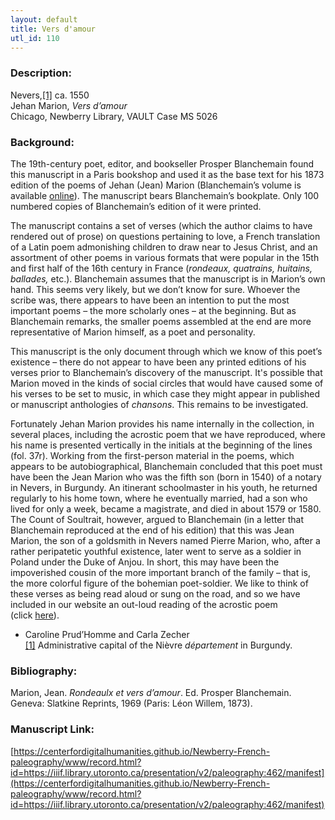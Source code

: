 ```yaml
---
layout: default
title: Vers d'amour
utl_id: 110
---
```


### Description:

Nevers,<a id="_ftnref1">[[1]](#_ftn1)</a> ca. 1550<br>
Jehan Marion, _Vers d’amour_<br>
Chicago, Newberry Library, VAULT Case MS 5026

### Background:

The 19th-century poet, editor, and bookseller Prosper Blanchemain found this manuscript in a Paris bookshop and used it as the base text for his 1873 edition of the poems of Jehan (Jean) Marion (Blanchemain’s volume is available [online](https://books.google.com/books?hl=en&lr=&id=7VIdcOkrzMwC&oi=fnd&pg=PA1&dq=%22jehan+marion%22&ots=6minsTBHUD&sig=Vbwc1VJbEXzLlLM8Floraj3dOGc#v=onepage&q=%22jehan%20marion%22&f=false)). The manuscript bears Blanchemain’s bookplate. Only 100 numbered copies of Blanchemain’s edition of it were printed.

The manuscript contains a set of verses (which the author claims to have rendered out of prose) on questions pertaining to love, a French translation of a Latin poem admonishing children to draw near to Jesus Christ, and an assortment of other poems in various formats that were popular in the 15th and first half of the 16th century in France (_rondeaux, quatrains, huitains, ballades,_ etc.). Blanchemain assumes that the manuscript is in Marion’s own hand. This seems very likely, but we don’t know for sure. Whoever the scribe was, there appears to have been an intention to put the most important poems – the more scholarly ones – at the beginning. But as Blanchemain remarks, the smaller poems assembled at the end are more representative of Marion himself, as a poet and personality.

This manuscript is the only document through which we know of this poet’s existence – there do not appear to have been any printed editions of his verses prior to Blanchemain’s discovery of the manuscript. It's possible that Marion moved in the kinds of social circles that would have caused some of his verses to be set to music, in which case they might appear in published or manuscript anthologies of _chansons_. This remains to be investigated.

Fortunately Jehan Marion provides his name internally in the collection, in several places, including the acrostic poem that we have reproduced, where his name is presented vertically in the initials at the beginning of the lines (fol. 37r). Working from the first-person material in the poems, which appears to be autobiographical, Blanchemain concluded that this poet must have been the Jean Marion who was the fifth son (born in 1540) of a notary in Nevers, in Burgundy. An itinerant schoolmaster in his youth, he returned regularly to his home town, where he eventually married, had a son who lived for only a week, became a magistrate, and died in about 1579 or 1580. The Count of Soultrait, however, argued to Blanchemain (in a letter that Blanchemain reproduced at the end of his edition) that this was Jean Marion, the son of a goldsmith in Nevers named Pierre Marion, who, after a rather peripatetic youthful existence, later went to serve as a soldier in Poland under the Duke of Anjou. In short, this may have been the impoverished cousin of the more important branch of the family – that is, the more colorful figure of the bohemian poet-soldier. We like to think of these verses as being read aloud or sung on the road, and so we have included in our website an out-loud reading of the acrostic poem (click [here](https://centerfordigitalhumanities.github.io/Newberry-French-paleography/www/record.html?id=https://iiif.library.utoronto.ca/presentation/v2/paleography:2411/manifest)).

- Caroline Prud’Homme and Carla Zecher<br>
<a id="_ftn1">[[1]](#_ftnref1)</a> Administrative capital of the Nièvre _département_ in Burgundy.

### Bibliography:

Marion, Jean. _Rondeaulx et vers d’amour_. Ed. Prosper Blanchemain. Geneva: Slatkine Reprints, 1969 (Paris: Léon Willem, 1873).

### Manuscript Link:

[https://centerfordigitalhumanities.github.io/Newberry-French-paleography/www/record.html?id=https://iiif.library.utoronto.ca/presentation/v2/paleography:462/manifest](https://centerfordigitalhumanities.github.io/Newberry-French-paleography/www/record.html?id=https://iiif.library.utoronto.ca/presentation/v2/paleography:462/manifest)
